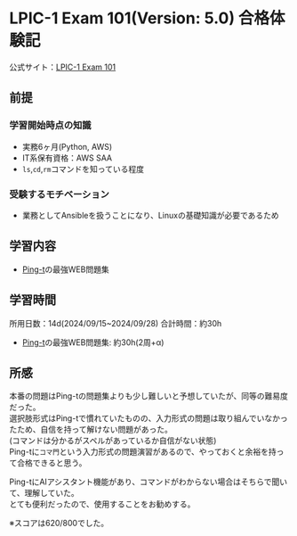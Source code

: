 # LPIC-1 Exam 101(Version: 5.0) 合格体験記

公式サイト：[LPIC-1 Exam 101](https://learning.lpi.org/ja/learning-materials/101-500/)

## 前提

### 学習開始時点の知識

- 実務6ヶ月(Python, AWS)
- IT系保有資格：AWS SAA
- `ls`,`cd`,`rm`コマンドを知っている程度

### 受験するモチベーション

- 業務としてAnsibleを扱うことになり、Linuxの基礎知識が必要であるため

## 学習内容

- [Ping-t](https://mondai.ping-t.com/g/question_subjects#content-large_category_3)の最強WEB問題集

## 学習時間

所用日数：14d(2024/09/15~2024/09/28)
合計時間：約30h

- [Ping-t](https://mondai.ping-t.com/g/question_subjects#content-large_category_3)の最強WEB問題集: 約30h(2周+α)

## 所感

本番の問題はPing-tの問題集よりも少し難しいと予想していたが、同等の難易度だった。  
選択肢形式はPing-tで慣れていたものの、入力形式の問題は取り組んでいなかったため、自信を持って解けない問題があった。  
(コマンドは分かるがスペルがあっているか自信がない状態)  
Ping-tに`コマ門`という入力形式の問題演習があるので、やっておくと余裕を持って合格できると思う。  

Ping-tにAIアシスタント機能があり、コマンドがわからない場合はそちらで聞いて、理解していた。  
とても便利だったので、使用することをお勧めする。

※スコアは620/800でした。
